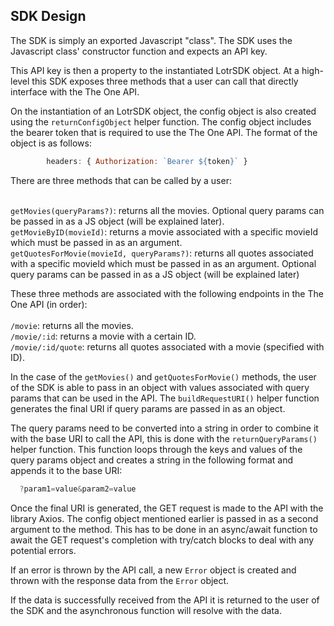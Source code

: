 ## SDK Design
The SDK is simply an exported Javascript "class". The SDK uses the Javascript class' constructor function and expects an API key. 

This API key is then a property to the instantiated LotrSDK object. At a high-level this SDK exposes three methods that a user can call that directly interface with the The One API.

On the instantiation of an LotrSDK object, the config object is also created using the `returnConfigObject` helper function. The config object 
includes the bearer token that is required to use the The One API. The format of the object is as follows:

```js
        headers: { Authorization: `Bearer ${token}` }
```

There are three methods that can be called by a user:<br/><br/>

`getMovies(queryParams?)`: returns all the movies. Optional query params can be passed in as a JS object (will be explained later).<br />
`getMovieByID(movieId)`: returns a movie associated with a specific movieId which must be passed in as an argument.<br />
`getQuotesForMovie(movieId, queryParams?)`: returns all quotes associated with a specific movieId which must be passed in as an argument. Optional query params can be passed in as a JS object (will be explained later)<br/>

These three methods are associated with the following endpoints in the The One API (in order):<br/><br/>
`/movie`: returns all the movies.<br />
`/movie/:id`: returns a movie with a certain ID.<br />
`/movie/:id/quote`: returns all quotes associated with a movie (specified with ID).

In the case of the `getMovies()` and `getQuotesForMovie()` methods, the user of the SDK is able to pass in an object with values associated with query params that 
can be used in the API. The `buildRequestURI()` helper function generates the final URI if query params are passed in as an object. 

The query params need to be converted into a string in order to combine it with the base URI to call the API, this is done with the `returnQueryParams()` helper function.
This function loops through the keys and values of the query params object and creates a string in the following format and appends it to the base URI:

```js
  ?param1=value&param2=value
```

Once the final URI is generated, the GET request is made to the API with the library Axios. The config object mentioned earlier is passed in as a second argument to the
method. This has to be done in an async/await function to await the GET request's completion with try/catch blocks to deal with any potential errors.

If an error is thrown by the API call, a new `Error` object is created and thrown with the response data from the `Error` object. 

If the data is successfully received from the API it is returned to the user of the SDK and the asynchronous function will resolve with the data.
